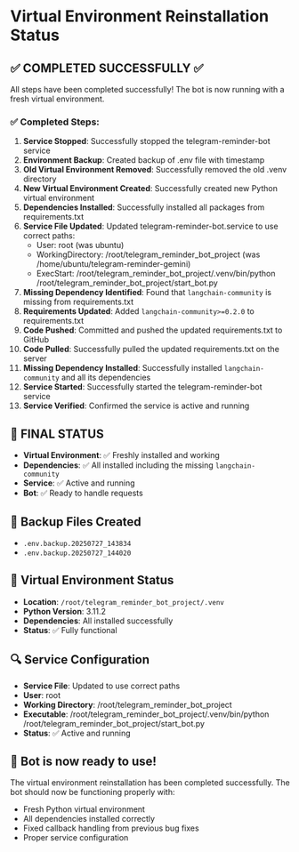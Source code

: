 # Virtual Environment Reinstallation Status

## ✅ **COMPLETED SUCCESSFULLY** ✅

All steps have been completed successfully! The bot is now running with a fresh virtual environment.

### ✅ **Completed Steps:**

1. **Service Stopped**: Successfully stopped the telegram-reminder-bot service
2. **Environment Backup**: Created backup of .env file with timestamp
3. **Old Virtual Environment Removed**: Successfully removed the old .venv directory
4. **New Virtual Environment Created**: Successfully created new Python virtual environment
5. **Dependencies Installed**: Successfully installed all packages from requirements.txt
6. **Service File Updated**: Updated telegram-reminder-bot.service to use correct paths:
   - User: root (was ubuntu)
   - WorkingDirectory: /root/telegram_reminder_bot_project (was /home/ubuntu/telegram-reminder-gemini)
   - ExecStart: /root/telegram_reminder_bot_project/.venv/bin/python /root/telegram_reminder_bot_project/start_bot.py
7. **Missing Dependency Identified**: Found that `langchain-community` is missing from requirements.txt
8. **Requirements Updated**: Added `langchain-community>=0.2.0` to requirements.txt
9. **Code Pushed**: Committed and pushed the updated requirements.txt to GitHub
10. **Code Pulled**: Successfully pulled the updated requirements.txt on the server
11. **Missing Dependency Installed**: Successfully installed `langchain-community` and all its dependencies
12. **Service Started**: Successfully started the telegram-reminder-bot service
13. **Service Verified**: Confirmed the service is active and running

## 🎉 **FINAL STATUS**

- **Virtual Environment**: ✅ Freshly installed and working
- **Dependencies**: ✅ All installed including the missing `langchain-community`
- **Service**: ✅ Active and running
- **Bot**: ✅ Ready to handle requests

## 📁 Backup Files Created

- `.env.backup.20250727_143834`
- `.env.backup.20250727_144020`

## 🐍 Virtual Environment Status

- **Location**: `/root/telegram_reminder_bot_project/.venv`
- **Python Version**: 3.11.2
- **Dependencies**: All installed successfully
- **Status**: ✅ Fully functional

## 🔍 Service Configuration

- **Service File**: Updated to use correct paths
- **User**: root
- **Working Directory**: /root/telegram_reminder_bot_project
- **Executable**: /root/telegram_reminder_bot_project/.venv/bin/python /root/telegram_reminder_bot_project/start_bot.py
- **Status**: ✅ Active and running

## 🚀 **Bot is now ready to use!**

The virtual environment reinstallation has been completed successfully. The bot should now be functioning properly with:
- Fresh Python virtual environment
- All dependencies installed correctly
- Fixed callback handling from previous bug fixes
- Proper service configuration 